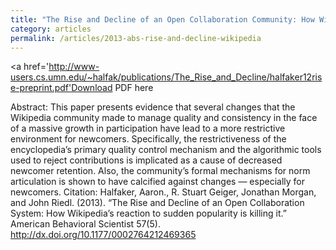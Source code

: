 ```yaml
---
title: "The Rise and Decline of an Open Collaboration Community: How Wikipedia’s reaction to sudden popularity is causing its decline"
category: articles
permalink: /articles/2013-abs-rise-and-decline-wikipedia
---
```


<a href='http://www-users.cs.umn.edu/~halfak/publications/The_Rise_and_Decline/halfaker12rise-preprint.pdf'Download PDF here</a>

Abstract: This paper presents evidence that several changes that the Wikipedia community made to manage quality and consistency in the face of a massive growth in participation have lead to a more restrictive environment for newcomers. Specifically, the restrictiveness of the encyclopedia’s primary quality control mechanism and the algorithmic tools used to reject contributions is implicated as a cause of decreased newcomer retention. Also, the community’s formal mechanisms for norm articulation is shown to have calcified against changes — especially for newcomers.
Citation: Halfaker, Aaron., R. Stuart Geiger, Jonathan Morgan, and John Riedl. (2013). “The Rise and Decline of an Open Collaboration System: How Wikipedia’s reaction to sudden popularity is killing it.” American Behavioral Scientist 57(5). http://dx.doi.org/10.1177/0002764212469365